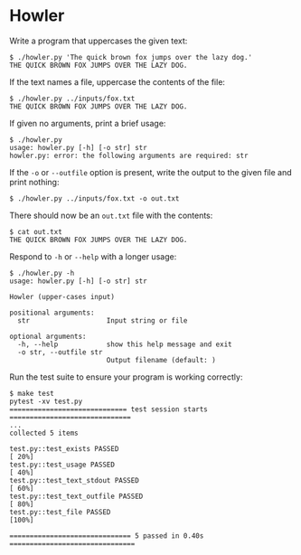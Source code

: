 # Howler

Write a program that uppercases the given text:

```
$ ./howler.py 'The quick brown fox jumps over the lazy dog.'
THE QUICK BROWN FOX JUMPS OVER THE LAZY DOG.
```

If the text names a file, uppercase the contents of the file:

```
$ ./howler.py ../inputs/fox.txt
THE QUICK BROWN FOX JUMPS OVER THE LAZY DOG.
```

If given no arguments, print a brief usage:

```
$ ./howler.py
usage: howler.py [-h] [-o str] str
howler.py: error: the following arguments are required: str
```

If the `-o` or `--outfile` option is present, write the output to the given file and print nothing:

```
$ ./howler.py ../inputs/fox.txt -o out.txt
```

There should now be an `out.txt` file with the contents:

```
$ cat out.txt
THE QUICK BROWN FOX JUMPS OVER THE LAZY DOG.
```

Respond to `-h` or `--help` with a longer usage:

```
$ ./howler.py -h
usage: howler.py [-h] [-o str] str

Howler (upper-cases input)

positional arguments:
  str                   Input string or file

optional arguments:
  -h, --help            show this help message and exit
  -o str, --outfile str
                        Output filename (default: )
```

Run the test suite to ensure your program is working correctly:

```
$ make test
pytest -xv test.py
============================= test session starts ==============================
...
collected 5 items

test.py::test_exists PASSED                                              [ 20%]
test.py::test_usage PASSED                                               [ 40%]
test.py::test_text_stdout PASSED                                         [ 60%]
test.py::test_text_outfile PASSED                                        [ 80%]
test.py::test_file PASSED                                                [100%]

============================== 5 passed in 0.40s ===============================
```
